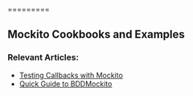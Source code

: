 =========

## Mockito Cookbooks and Examples


### Relevant Articles: 
- [Testing Callbacks with Mockito](https://www.baeldung.com/mockito-callbacks)
- [Quick Guide to BDDMockito](https://www.baeldung.com/bdd-mockito)
